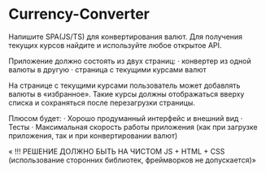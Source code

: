 # Currency-Converter

Напишите SPA(JS/TS) для конвертирования валют. Для получения текущих курсов найдите и используйте любое открытое API.
 
Приложение должно состоять из двух страниц:
·         конвертер из одной валюты в другую
·         страница с текущими курсами валют
 
На странице с текущими курсами пользователь может добавлять валюты в «избранное». Такие курсы должны отображаться вверху списка и сохраняться после перезагрузки страницы.
 
Плюсом будет:
·         Хорошо продуманный интерфейс и внешний вид
·         Тесты
·         Максимальная скорость работы приложения (как при загрузке приложения, так и при конвертировании валют)
 
« !!! РЕШЕНИЕ ДОЛЖНО БЫТЬ НА ЧИСТОМ JS + HTML + CSS (использование сторонних библиотек, фреймворков не допускается)»
 
